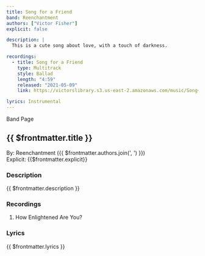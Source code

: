 ```yaml
---
title: Song for a Friend
band: Reenchantment
authors: ["Victor Fisher"]
explicit: false

description: |
  This is a cute song about love, with a touch of darkness.

recordings:
  - title: Song for a Friend
    type: Multitrack  
    style: Ballad
    length: "4:59"
    released: "2021-05-09"
    link: https://victorslibrary.s3.us-east-2.amazonaws.com/music/Song+For+A+Friend/Song+For+A+Friend.mp3

lyrics: Instrumental
---
```


<g-link to="/band/reenchantment">Band Page</g-link>

## {{ $frontmatter.title }}

By: <g-link to="/band/reenchantment">Reenchantment</g-link> ({{ $frontmatter.authors.join(', ') }})  
Explicit: {{$frontmatter.explicit}}

### Description

<vue-markdown>{{ $frontmatter.description }}</vue-markdown>

### Recordings

1. <g-link to="/recording/how-enlightened-are-you">How Enlightened Are You?</g-link>

### Lyrics

<vue-markdown>{{ $frontmatter.lyrics }}</vue-markdown>
